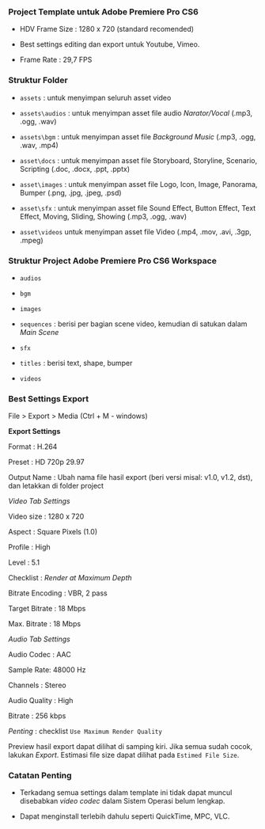 ### Project Template untuk Adobe Premiere Pro CS6 ###

* HDV Frame Size : 1280 x 720 (standard recomended)

* Best settings editing dan export untuk Youtube, Vimeo.

* Frame Rate : 29,7 FPS


### Struktur Folder ###

* `assets` : untuk menyimpan seluruh asset video

* `assets\audios` : untuk menyimpan asset file audio *Narator/Vocal* (.mp3, .ogg, .wav)

* `assets\bgm` : untuk menyimpan asset file *Background Music* (.mp3, .ogg, .wav, .mp4)

* `asset\docs` : untuk menyimpan asset file Storyboard, Storyline, Scenario, Scripting (.doc, .docx, .ppt, .pptx)

* `asset\images` : untuk menyimpan asset file Logo, Icon, Image, Panorama, Bumper (.png, .jpg, .jpeg, .psd)

* `asset\sfx` : untuk menyimpan asset file Sound Effect, Button Effect, Text Effect, Moving, Sliding, Showing (.mp3, .ogg, .wav)

* `asset\videos` untuk menyimpan asset file Video (.mp4, .mov, .avi, .3gp, .mpeg)


### Struktur Project Adobe Premiere Pro CS6 Workspace ###

* `audios`

* `bgm`

* `images`

* `sequences` : berisi per bagian scene video, kemudian di satukan dalam *Main Scene*

* `sfx`

* `titles` : berisi text, shape, bumper

* `videos`


### Best Settings Export ###

File > Export > Media (Ctrl + M - windows)

**Export Settings**

Format : H.264

Preset : HD 720p 29.97

Output Name : Ubah nama file hasil export (beri versi misal: v1.0, v1.2, dst), dan letakkan di folder project

*Video Tab Settings*

Video size : 1280 x 720

Aspect : Square Pixels (1.0)

Profile : High

Level : 5.1

Checklist : *Render at Maximum Depth*

Bitrate Encoding : VBR, 2 pass

Target Bitrate : 18 Mbps

Max. Bitrate : 18 Mbps

*Audio Tab Settings*

Audio Codec : AAC

Sample Rate: 48000 Hz

Channels : Stereo

Audio Quality : High

Bitrate : 256 kbps

*Penting* : checklist `Use Maximum Render Quality`

Preview hasil export dapat dilihat di samping kiri. Jika semua sudah cocok, lakukan *Export*. Estimasi file size dapat dilihat pada `Estimed File Size`.


### Catatan Penting ###

* Terkadang semua settings dalam template ini tidak dapat muncul disebabkan *video codec* dalam Sistem Operasi belum lengkap.

* Dapat menginstall terlebih dahulu seperti QuickTime, MPC, VLC.